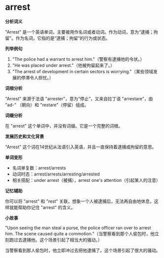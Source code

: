 # arrest

**分析词义**

  

"Arrest" 是一个英语单词，主要被用作名词或者动词。作为动词，意为“逮捕；拘留”。作为名词，它指的是“逮捕；拘留”的行为或状态。

  

**列举例句**

  

1.  "The police had a warrant to arrest him."（警察有逮捕他的令状。）
2.  "He was placed under arrest."（他被拘留起来了。）
3.  "The arrest of development in certain sectors is worrying."（某些领域发展的停滞令人担忧。）

  

**词根分析**

  

"Arrest" 来源于法语 "arrester"，意为“停止”，又来自拉丁语 "arrestare"，由 "ad-" （朝向）和 "restare"（停留）组成。

  

**词缀分析**

  

在 "arrest" 这个单词中，并没有词缀。它是一个完整的词根。

  

**发展历史和文化背景**

  

"Arrest" 这个词在14世纪从法语引入英语，并且一直保持着逮捕或拘留的意思。

  

**单词变形**

  

*   名词单复数：arrest/arrests
*   动词时态：arrest/arrests/arresting/arrested
*   相关搭配：under arrest（被捕），arrest one's attention（引起某人的注意）

  

**记忆辅助**

  

你可以将 "arrest" 和 "rest" 关联，想象一个人被逮捕后，无法再自由地休息，这样就能帮助你记住 "arrest" 的含义。

  

**小故事**

  

"Upon seeing the man steal a purse, the police officer ran over to arrest him. The scene caused quite a commotion."（当警察看到那个人偷包时，他立刻跑过去逮捕他。这个场景引起了相当大的骚动。）

  

当警察看到那人偷包时，他立即冲过去把他逮捕了。这个场景引起了很大的骚动。
